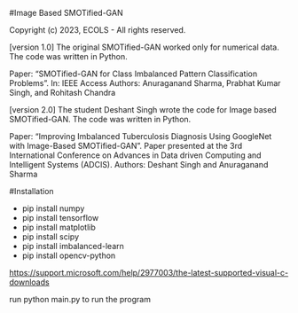 #Image Based SMOTified-GAN

Copyright (c) 2023, ECOLS - All rights reserved.

[version 1.0]
The original SMOTified-GAN worked only for numerical data. The code was written in Python.

Paper:  “SMOTified-GAN for Class Imbalanced Pattern Classification Problems”. In: IEEE Access 
Authors: Anuraganand Sharma, Prabhat Kumar Singh, and Rohitash Chandra

[version 2.0]
The student Deshant Singh wrote the code for Image based SMOTified-GAN. The code was written in Python.

Paper: “Improving Imbalanced Tuberculosis Diagnosis Using GoogleNet with Image-Based SMOTified-GAN”. Paper presented at the 3rd International Conference on Advances in Data driven Computing and Intelligent Systems (ADCIS).
Authors: Deshant Singh and Anuraganand Sharma

#Installation
- pip install numpy  
- pip install tensorflow  
- pip install matplotlib  
- pip install scipy
- pip install imbalanced-learn
- pip install opencv-python

https://support.microsoft.com/help/2977003/the-latest-supported-visual-c-downloads

run python main.py to run the program
